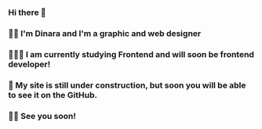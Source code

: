 ### Hi there 👋
### 👧🏻 I'm Dinara and I'm a graphic and web designer
### 👩🏻‍💻 I am currently studying Frontend and will soon be frontend developer!
### 👀 My site is still under construction, but soon you will be able to see it on the GitHub.
### 🖐🏻 See you soon!

<!--
**dina-03/dina-03** is a ✨ _special_ ✨ repository because its `README.md` (this file) appears on your GitHub profile.

Here are some ideas to get you started:

- 🔭 I’m currently working on ...
- 🌱 I’m currently learning ...
- 👯 I’m looking to collaborate on ...
- 🤔 I’m looking for help with ...
- 💬 Ask me about ...
- 📫 How to reach me: ...
- 😄 Pronouns: ...
- ⚡ Fun fact: ...
-->
